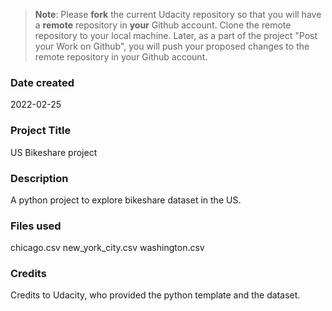 >**Note**: Please **fork** the current Udacity repository so that you will have a **remote** repository in **your** Github account. Clone the remote repository to your local machine. Later, as a part of the project "Post your Work on Github", you will push your proposed changes to the remote repository in your Github account.

### Date created
2022-02-25

### Project Title
US Bikeshare project

### Description
A python project to explore bikeshare dataset in the US.

### Files used
chicago.csv
new_york_city.csv
washington.csv



### Credits
Credits to Udacity, who provided the python template and the dataset.

